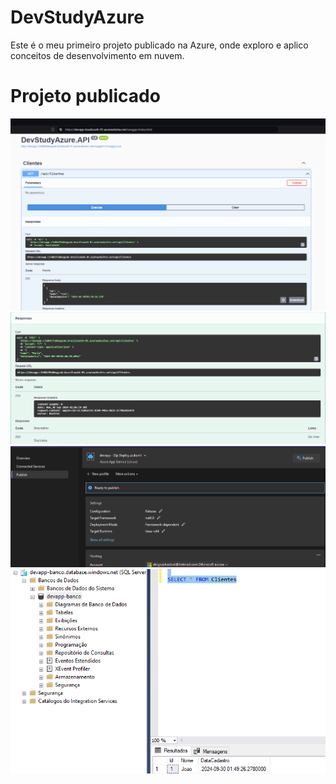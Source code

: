 # DevStudyAzure

Este é o meu primeiro projeto publicado na Azure, onde exploro e aplico conceitos de desenvolvimento em nuvem.

# Projeto publicado
![get](https://github.com/diogosalvadorb/DevStudyAzure/blob/main/prints/get.png)
![post](https://github.com/diogosalvadorb/DevStudyAzure/blob/main/prints/post.png)
![deploy](https://github.com/diogosalvadorb/DevStudyAzure/blob/main/prints/deploy.png)
![banco](https://github.com/diogosalvadorb/DevStudyAzure/blob/main/prints/banco.png)
